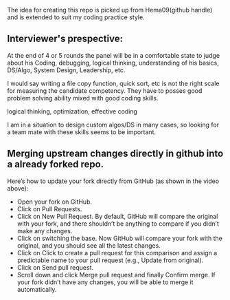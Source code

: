 The idea for creating this repo is picked up from Hema09(github handle) and is extended to suit my coding practice style.

## Interviewer's prespective:
 At the end of 4 or 5 rounds the panel will be in a comfortable state to judge about his 
 Coding, 
 debugging, 
 logical thinking, 
 understanding of his basics, DS/Algo, System Design, Leadership, etc.
 
 I would say writing a file copy function, quick sort, etc is not the right scale for measuring the candidate competency. They have to posses good problem solving ability mixed with good coding skills.
 
 logical thinking, optimization, effective coding
 
 I am in a situation to design custom algos/DS in many cases, so looking for a team mate with these skills seems to be important.
 
 ## Merging upstream changes directly in github into a already forked repo.
Here’s how to update your fork directly from GitHub (as shown in the video above):

- Open your fork on GitHub.
- Click on Pull Requests.
- Click on New Pull Request. By default, GitHub will compare the original with your fork, and there shouldn’t be anything to compare if you didn’t make any changes.
- Click on switching the base. Now GitHub will compare your fork with the original, and you should see all the latest changes.
- Click on Click to create a pull request for this comparison and assign a predictable name to your pull request (e.g., Update from original).
- Click on Send pull request.
- Scroll down and click Merge pull request and finally Confirm merge. If your fork didn’t have any changes, you will be able to merge it automatically.
